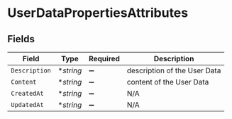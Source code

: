 # UserDataPropertiesAttributes


## Fields

| Field                        | Type                         | Required                     | Description                  |
| ---------------------------- | ---------------------------- | ---------------------------- | ---------------------------- |
| `Description`                | **string*                    | :heavy_minus_sign:           | description of the User Data |
| `Content`                    | **string*                    | :heavy_minus_sign:           | content of the User Data     |
| `CreatedAt`                  | **string*                    | :heavy_minus_sign:           | N/A                          |
| `UpdatedAt`                  | **string*                    | :heavy_minus_sign:           | N/A                          |